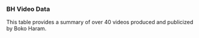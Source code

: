 ### BH Video Data

This table provides a summary of over 40 videos produced and publicized by Boko Haram.
